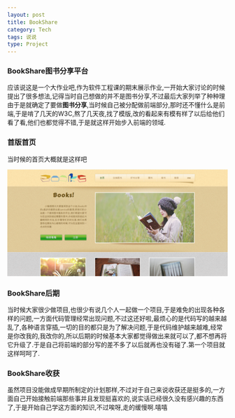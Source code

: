 ```yaml
---
layout: post
title: BookShare
category: Tech
tags: 说说
type: Project
---
```


### BookShare图书分享平台
应该说这是一个大作业吧,作为软件工程课的期末展示作业,一开始大家讨论的时候提出了很多想法,记得当时自己想做的并不是图书分享,不过最后大家列举了种种理由于是就确定了要做<b>图书分享</b>,当时候自己被分配做前端部分,那时还不懂什么是前端,于是啃了几天的W3C,熬了几天夜,找了模版,改的看起来有模有样了以后给他们看了看,他们也都觉得不错,于是就这样开始步入前端的领域.

### 首版首页
当时候的首页大概就是这样吧

![首页图片](/assets/image/bookshare.png)

### BookShare后期
当时候大家很少做项目,也很少有说几个人一起做一个项目,于是难免的出现各种各样的问题,一方面代码管理经常出现问题,不过这还好啦,最烦心的是代码写的越来越乱了,各种语言穿插,一切的目的都只是为了解决问题,于是代码维护越来越难,经常是你改我的,我改你的,所以后期的时候基本大家都觉得做出来就可以了,都不想再将它升级了.于是自己将前端的部分写的差不多了以后就再也没有碰了.第一个项目就这样呵呵了.

### BookShare收获
虽然项目没能做成早期所制定的计划那样,不过对于自己来说收获还是挺多的,一方面自己开始接触前端那些事并且发现挺喜欢的,说实话已经很久没有感兴趣的东西了,于是开始自己学这方面的知识,不过唉呀,走的缓慢啊.嘻嘻